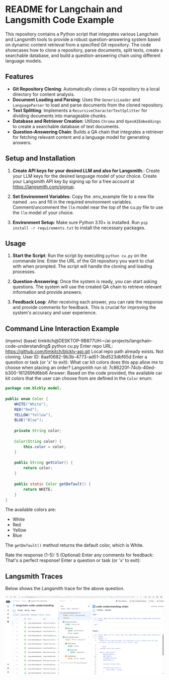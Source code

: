 # README for Langchain and Langsmith Code Example

This repository contains a Python script that integrates various Langchain and Langsmith tools to provide a robust question-answering system based on dynamic content retrieval from a specified Git repository. The code showcases how to clone a repository, parse documents, split texts, create a searchable database, and build a question-answering chain using different language models.

## Features

- **Git Repository Cloning**: Automatically clones a Git repository to a local directory for content analysis.
- **Document Loading and Parsing**: Uses the `GenericLoader` and `LanguageParser` to load and parse documents from the cloned repository.
- **Text Splitting**: Implements a `RecursiveCharacterTextSplitter` for dividing documents into manageable chunks.
- **Database and Retriever Creation**: Utilizes `Chroma` and `OpenAIEmbeddings` to create a searchable database of text documents.
- **Question-Answering Chain**: Builds a QA chain that integrates a retriever for fetching relevant content and a language model for generating answers.

## Setup and Installation

1. **Create API keys for your desired LLM and also for Langsmith.**:
   Create your LLM keys for the desired language model of your choice. Create your Langsmith API key by signing up for a free account at https://langsmith.com/signup.

2. **Set Environment Variables**:
   Copy the .env_example file to a new file named `.env` and fill in the required environment variables. Comment/uncomment the `llm` model near the top of the cu.py file to use the `llm` model of your choice.

3. **Environment Setup**:
   Make sure Python 3.10+ is installed. Run `pip install -r requirements.txt` to install the necessary packages.

## Usage

1. **Start the Script**:
   Run the script by executing `python cu.py` on the commande line. Enter the URL of the Git repository you want to chat with when prompted. The script will handle the cloning and loading processes.

2. **Question-Answering**:
   Once the system is ready, you can start asking questions. The system will use the created QA chain to retrieve relevant information and provide answers.

3. **Feedback Loop**:
   After receiving each answer, you can rate the response and provide comments for feedback. This is crucial for improving the system's accuracy and user experience.


## Command Line Interaction Example
(myenv) (base) timkitch@DESKTOP-9B877UH:~/ai-projects/langchain-code-understanding$ python cu.py 
Enter repo URL: https://github.com/timkitch/blckly-api.git
Local repo path already exists. Not cloning.
User ID: 8aaf0682-9b3b-4773-ad51-3bd523dbf65d
Enter a question or task (or 'x' to exit): What car kit colors does this app allow me to choose when placing an order?
Langsmith run id: 7c86220f-74cb-40ed-b300-161269fd6bb6
Answer: Based on the code provided, the available car kit colors that the user can choose from are defined in the `Color` enum:

```java
package com.blckly.model;

public enum Color {
    WHITE("White"), 
    RED("Red"), 
    YELLOW("Yellow"), 
    BLUE("Blue");

    private String color;

    Color(String color) {
        this.color = color;
    }

    public String getColor() {
        return color;
    }

    public static Color getDefault() {
        return WHITE;
    }
}
```

The available colors are:
- White
- Red 
- Yellow
- Blue

The `getDefault()` method returns the default color, which is White.

Rate the response (1-5): 5
(Optional) Enter any comments for feedback: That's a perfect response!
Enter a question or task (or 'x' to exit): 

## Langsmith Traces
Below shows the Langsmith trace for the above question.

![Langsmith](langsmith.png)
